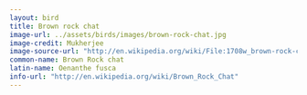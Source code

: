 ```yaml
---
layout: bird
title: Brown rock chat
image-url: ../assets/birds/images/brown-rock-chat.jpg
image-credit: Mukherjee
image-source-url: "http://en.wikipedia.org/wiki/File:1708w_brown-rock-chat_delhi-gk2_2007apr16_08.32.jpg"
common-name: Brown Rock chat
latin-name: Oenanthe fusca 
info-url: "http://en.wikipedia.org/wiki/Brown_Rock_Chat"
---
```

